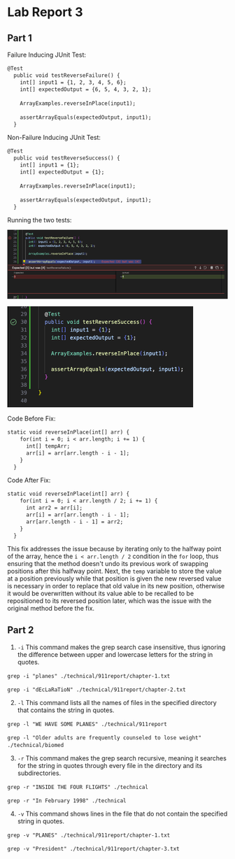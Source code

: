 # Lab Report 3
## Part 1

Failure Inducing JUnit Test:
```
@Test
  public void testReverseFailure() {
    int[] input1 = {1, 2, 3, 4, 5, 6};
    int[] expectedOutput = {6, 5, 4, 3, 2, 1};

    ArrayExamples.reverseInPlace(input1);

    assertArrayEquals(expectedOutput, input1);
  }
```
Non-Failure Inducing JUnit Test:
```
@Test
  public void testReverseSuccess() {
    int[] input1 = {1};
    int[] expectedOutput = {1};

    ArrayExamples.reverseInPlace(input1);

    assertArrayEquals(expectedOutput, input1);
  }
```
Running the two tests:

![Image](TestFailure.png)

![Image](TestSuccess.png)


Code Before Fix:

```
static void reverseInPlace(int[] arr) {
    for(int i = 0; i < arr.length; i += 1) {
      int[] tempArr;
      arr[i] = arr[arr.length - i - 1];
    }
  }
```

Code After Fix:

```
static void reverseInPlace(int[] arr) {
    for(int i = 0; i < arr.length / 2; i += 1) {
      int arr2 = arr[i];
      arr[i] = arr[arr.length - i - 1];
      arr[arr.length - i - 1] = arr2;
    }
  }
```

This fix addresses the issue because by iterating only to the halfway point of the array, hence the `i < arr.length / 2` condition in the `for` loop, thus ensuring that the method doesn't undo its previous work of swapping positions after this halfway point. Next, the `temp` variable to store the value at a position previously while that position is given the new reversed value is necessary in order to replace that old value in its new position, otherwise it would be overwritten without its value able to be recalled to be repositioned to its reversed position later, which was the issue with the original method before the fix.

## Part 2
1) `-i`
This command makes the grep search case insensitive, thus ignoring the difference between upper and lowercase letters for the string in quotes.

`grep -i "planes" ./technical/911report/chapter-1.txt`


`grep -i "dEcLaRaTioN" ./technical/911report/chapter-2.txt`

2) `-l`
This command lists all the names of files in the specified directory that contains the string in quotes.

`grep -l "WE HAVE SOME PLANES" ./technical/911report`

`grep -l "Older adults are frequently counseled to lose weight" ./technical/biomed`

3) `-r`
This command makes the grep search recursive, meaning it searches for the string in quotes through every file in the directory and its subdirectories.

`grep -r "INSIDE THE FOUR FLIGHTS" ./technical`

`grep -r "In February 1998" ./technical`

4) `-v`
This command shows lines in the file that do not contain the specified string in quotes.

`grep -v "PLANES" ./technical/911report/chapter-1.txt`

`grep -v "President" ./technical/911report/chapter-3.txt`




